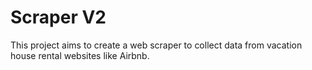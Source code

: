# Scraper V2

This project aims to create a web scraper to collect data from vacation house rental websites like Airbnb.